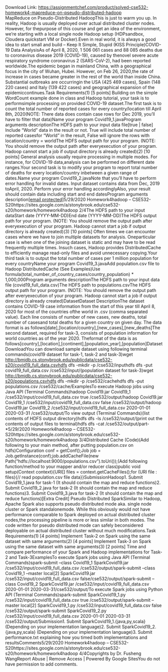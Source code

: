 Download Link: https://assignmentchef.com/product/solved-cse532-homework4-mapreduce-on-pseudo-distributed-hadoop
<br>
MapReduce on Pseudo-Distributed HadoopThis is just to warm you up. In reality, Hadoop is usually deployed over actual distributed cluster nodes. However, for thepurpose of this course and get an idea of the environment, we’re starting with a local single node Hadoop setup (HDPsandbox, Cloudera quickstart VM or Docker).Even in real world, it is always a good idea to start small and build – Keep It Simple, Stupid (KISS Principle)COVID-19 Data AnalysisAs of April 8, 2020, 1 506 061 cases and 88 085 deaths due to coronavirus disease 2019 (COVID-19), caused by thenovel severe acute respiratory syndrome coronavirus 2 (SARS-CoV-2), had been reported worldwide.The epidemic began in mainland China, with a geographical focus in the city of Wuhan, Hubei. However, on Feb 26, 2020,the rate of increase in cases became greater in the rest of the world than inside China. Substantial outbreaks are occurringin the USA (425 469 cases), Spain (148 220 cases) and Italy (139 422 cases) and geographical expansion of the epidemiccontinues.Task Requirements(1) [5 points] Building on the simple WordCount example done in class and Hadoop tutorial, your task is to performsimple processing on provided COVID-19 dataset.The first task is to count the total number of reported cases for every country/location till April 8th, 2020(NOTE: There data does contain case rows for Dec 2019, you’ll have to filter that data)Name your program Covid19_1.javaProgram arguments descriptionThe HDFS path to your input data file[true | false] Include “World” data in the result or not. True will include total number of reported casesfor “World” in the result, False will ignore the rows with location/country = worldThe HDFS output path for your program. (NOTE: You should remove the output path after everyexecution of your program. Hadoop cannot start a job if output directory is already created)(2) [10 points] General analysis usually require processing in multiple modes. For instance, for COVID-19 data,analysis can be performed on different date ranges.Your second task is to modify your program to report total number of deaths for every location/country inbetween a given range of dates.Name your program Covid19_2.javaNote that you’ll have to perform error handling for invalid dates. Input dataset contains data from Dec, 2019 toApril, 2020. Perform your error handling accordinglyAlso, your result should contain data including start and end datesProgram arguments description<a href="/cdn-cgi/l/email-protection" class="__cf_email__" data-cfemail="0863697a6966267b606960487b7c6766716a7a676763266d6c7d">[email protected]</a>5/29/2020 Homework4hadoop – CSE532-S20https://sites.google.com/a/stonybrook.edu/cse532-s20/homework/homework4hadoop 2/4The HDFS path to your input dataStart date (YYYY-MM-DD)End date (YYYY-MM-DD)The HDFS output path for your program. (NOTE: You should remove the output path after everyexecution of your program. Hadoop cannot start a job if output directory is already created)(3) [10 points] Often times we can encounter cases where we have to join multiple datasets for analysis. Oneparticular case is when one of the joining dataset is static and may have to be read frequently multiple times. Insuch cases, Hadoop provides DistributedCache to efficiently manage read-only files and avoid unnecessary copying.Your third task is to output the total number of cases per 1 million population for every countryName your program Covid19_3.javaAdd population.csv file to Hadoop DistributedCache (See Examples)Use formula(total_number_of_country_cases/country_population) * 1,000,000Program arguments descriptionThe HDFS path to your input data file (covid19_full_data.csv)The HDFS path to populations.csvThe HDFS output path for your program. (NOTE: You should remove the output path after everyexecution of your program. Hadoop cannot start a job if output directory is already created)DatasetDataset DescriptionThe dataset contains COVID-19 case information from the start of this year till April 8, 2020 for most of the countries ofthe world in .csv (comma separated value). Each line consists of number of new cases, new deaths, total number of casesand total deaths for a given country on given day. The data format is as follows[date],[location/country],[new_cases],[new_deaths]The second dataset, required for task-3, consists of population information for world countries as of the year 2020. Theformat of the data is as follows[country],[location],[continent],[population_year],[population]Dataset DownloadYou can download sample dataset using following terminal commands(covid19 dataset for task-1, task-2 and task-3)wget http://bmidb.cs.stonybrook.edu/publicdata/cse532-s20/covid19_full_data.csvhdfs dfs -mkdir -p /cse532/inputhdfs dfs -put covid19_full_data.csv /cse532/input/(population dataset for task-3)wget http://bmidb.cs.stonybrook.edu/publicdata/cse532-s20/populations.csvhdfs dfs -mkdir -p /cse532/cachehdfs dfs -put populations.csv /cse532/cache/ExamplesTo execute Hadoop jobs using Java API (Terminal Commands)hadoop Covid19.jar Covid19_1 /cse532/input/covid19_full_data.csv true /cse532/output/hadoop Covid19.jar Covid19_1 /cse532/input/covid19_full_data.csv false /cse532/output/hadoop Covid19.jar Covid19_2 /cse532/input/covid19_full_data.csv 2020-01-01 2020-03-31 /cse532/output/To view output (Terminal Commands)(list contents of HDFS output directory)hdfs dfs -ls /cse532/output/(print out the contents of output files to terminal)hdfs dfs -cat /cse532/output/part-*5/29/2020 Homework4hadoop – CSE532-S20https://sites.google.com/a/stonybrook.edu/cse532-s20/homework/homework4hadoop 3/4Distributed Cache (Code)(Add following to your main method, after putting population.csv on hdfs)Configuration conf = getConf();Job job = Job.getInstance(conf);job.addCacheFile(new Path(“hdfs://localhost:9000/populations.csv”).toUri());(Add following function/method to your mapper and/or reducer class)public void setup(Context context){URI[] files = context.getCacheFiles();for (URI file : files){// read population.csv file data}}SubmissionHadoop1. Submit Covid19_1.java for task-1 (It should contain the map and reduce functions)2. Submit Covid19_2.java for task-2 (It should contain the map and reduce functions)3. Submit Covid19_3.java for task-2 (It should contain the map and reduce functions)[Extra Credit] Pseudo Distributed SparkSimilar to Hadoop, Apache Spark also supports pseudo distributed mode aka. single node cluster or Spark standalonemode. While this obviously would not have performance comparable to Spark deployed on actual distributed cluster nodes,the processing pipeline is more or less similar in both modes. The code written for pseudo distributed mode can safely beconsidered deployable on actual distributed cluster without much modifications.Task Requirements(1) [4 points] Implement Task-2 on Spark using the same dataset with same arguments(2) [4 points] Implement Task-3 on Spark using the same dataset with same arguments(3) [2 points] Time and compare performance of your Spark and Hadoop implementations for Task-2 and Task-3ExamplesTo execute Spark jobs using Java API (Terminal Commands)spark-submit –class Covid19_1 SparkCovid19.jar /cse532/input/covid19_full_data.csv /cse532/output/spark-submit –class Covid19_1 –master local[2] SparkCovid19.jar /cse532/input/covid19_full_data.csv false/cse532/output/spark-submit –class Covid19_2 SparkCovid19.jar /cse532/input/covid19_full_data.csv 2020-01-01 2020-03-31/cse532/output/To execute Spark jobs using Python API (Terminal Commands)spark-submit SparkCovid19_1.py /cse532/input/covid19_full_data.csv true /cse532/output/spark-submit –master local[2] SparkCovid19_1.py /cse532/input/covid19_full_data.csv false /cse532/output/spark-submit SparkCovid19_2.py /cse532/input/covid19_full_data.csv 2020-01-01 2020-03-31 /cse532/output/Submission1. Submit SparkCovid19_1.{java,py,scala} (Depending on your implementation language)2. Submit SparkCovid19_2.{java,py,scala} (Depending on your implementation language)3. Submit performance.txt explaining how you timed both implementations and resultsComments5/29/2020 Homework4hadoop – CSE532-S20https://sites.google.com/a/stonybrook.edu/cse532-s20/homework/homework4hadoop 4/4Copyrights by Dr. Fusheng WangReport Abuse | Remove Access | Powered By Google SitesYou do not have permission to add comments.